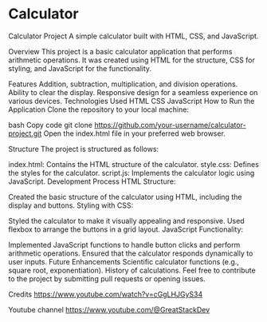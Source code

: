# Calculator
Calculator Project
A simple calculator built with HTML, CSS, and JavaScript.

Overview
This project is a basic calculator application that performs arithmetic operations. It was created using HTML for the structure, CSS for styling, and JavaScript for the functionality.

Features
Addition, subtraction, multiplication, and division operations.
Ability to clear the display.
Responsive design for a seamless experience on various devices.
Technologies Used
HTML
CSS
JavaScript
How to Run the Application
Clone the repository to your local machine:

bash
Copy code
git clone https://github.com/your-username/calculator-project.git
Open the index.html file in your preferred web browser.

Structure
The project is structured as follows:

index.html: Contains the HTML structure of the calculator.
style.css: Defines the styles for the calculator.
script.js: Implements the calculator logic using JavaScript.
Development Process
HTML Structure:

Created the basic structure of the calculator using HTML, including the display and buttons.
Styling with CSS:

Styled the calculator to make it visually appealing and responsive.
Used flexbox to arrange the buttons in a grid layout.
JavaScript Functionality:

Implemented JavaScript functions to handle button clicks and perform arithmetic operations.
Ensured that the calculator responds dynamically to user inputs.
Future Enhancements
Scientific calculator functions (e.g., square root, exponentiation).
History of calculations.
Feel free to contribute to the project by submitting pull requests or opening issues.

Credits
https://www.youtube.com/watch?v=cGgLHJGyS34

Youtube channel
https://www.youtube.com/@GreatStackDev